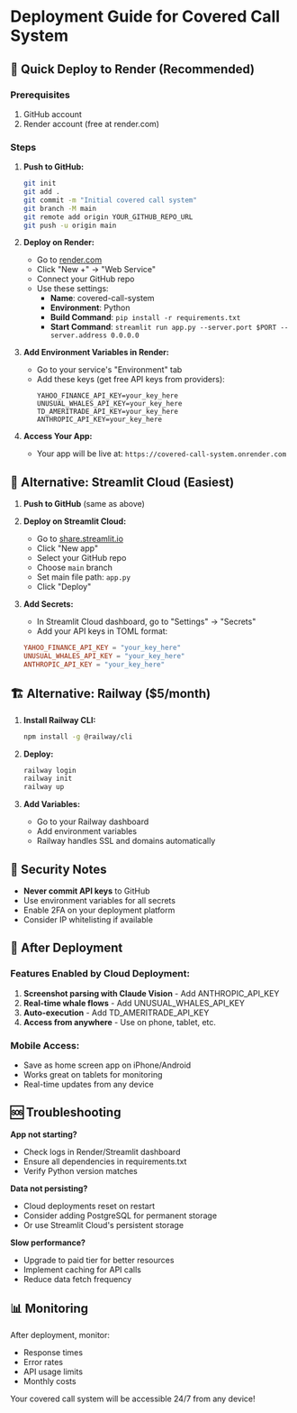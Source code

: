 # Deployment Guide for Covered Call System

## 🚀 Quick Deploy to Render (Recommended)

### Prerequisites
1. GitHub account
2. Render account (free at render.com)

### Steps

1. **Push to GitHub:**
   ```bash
   git init
   git add .
   git commit -m "Initial covered call system"
   git branch -M main
   git remote add origin YOUR_GITHUB_REPO_URL
   git push -u origin main
   ```

2. **Deploy on Render:**
   - Go to [render.com](https://render.com)
   - Click "New +" → "Web Service"
   - Connect your GitHub repo
   - Use these settings:
     - **Name**: covered-call-system
     - **Environment**: Python
     - **Build Command**: `pip install -r requirements.txt`
     - **Start Command**: `streamlit run app.py --server.port $PORT --server.address 0.0.0.0`

3. **Add Environment Variables in Render:**
   - Go to your service's "Environment" tab
   - Add these keys (get free API keys from providers):
     ```
     YAHOO_FINANCE_API_KEY=your_key_here
     UNUSUAL_WHALES_API_KEY=your_key_here
     TD_AMERITRADE_API_KEY=your_key_here
     ANTHROPIC_API_KEY=your_key_here
     ```

4. **Access Your App:**
   - Your app will be live at: `https://covered-call-system.onrender.com`

## 🌊 Alternative: Streamlit Cloud (Easiest)

1. **Push to GitHub** (same as above)

2. **Deploy on Streamlit Cloud:**
   - Go to [share.streamlit.io](https://share.streamlit.io)
   - Click "New app"
   - Select your GitHub repo
   - Choose `main` branch
   - Set main file path: `app.py`
   - Click "Deploy"

3. **Add Secrets:**
   - In Streamlit Cloud dashboard, go to "Settings" → "Secrets"
   - Add your API keys in TOML format:
   ```toml
   YAHOO_FINANCE_API_KEY = "your_key_here"
   UNUSUAL_WHALES_API_KEY = "your_key_here"
   ANTHROPIC_API_KEY = "your_key_here"
   ```

## 🏗️ Alternative: Railway ($5/month)

1. **Install Railway CLI:**
   ```bash
   npm install -g @railway/cli
   ```

2. **Deploy:**
   ```bash
   railway login
   railway init
   railway up
   ```

3. **Add Variables:**
   - Go to your Railway dashboard
   - Add environment variables
   - Railway handles SSL and domains automatically

## 🔐 Security Notes

- **Never commit API keys** to GitHub
- Use environment variables for all secrets
- Enable 2FA on your deployment platform
- Consider IP whitelisting if available

## 📱 After Deployment

### Features Enabled by Cloud Deployment:
1. **Screenshot parsing with Claude Vision** - Add ANTHROPIC_API_KEY
2. **Real-time whale flows** - Add UNUSUAL_WHALES_API_KEY
3. **Auto-execution** - Add TD_AMERITRADE_API_KEY
4. **Access from anywhere** - Use on phone, tablet, etc.

### Mobile Access:
- Save as home screen app on iPhone/Android
- Works great on tablets for monitoring
- Real-time updates from any device

## 🆘 Troubleshooting

**App not starting?**
- Check logs in Render/Streamlit dashboard
- Ensure all dependencies in requirements.txt
- Verify Python version matches

**Data not persisting?**
- Cloud deployments reset on restart
- Consider adding PostgreSQL for permanent storage
- Or use Streamlit Cloud's persistent storage

**Slow performance?**
- Upgrade to paid tier for better resources
- Implement caching for API calls
- Reduce data fetch frequency

## 📊 Monitoring

After deployment, monitor:
- Response times
- Error rates  
- API usage limits
- Monthly costs

Your covered call system will be accessible 24/7 from any device!